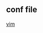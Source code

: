 ## conf file 
[vim](https://raw.githubusercontent.com/Windforce17/blog/master/docs/_static/conf/.vimrc)